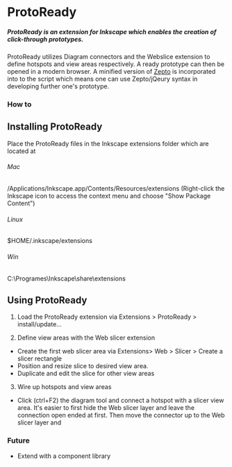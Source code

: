ProtoReady
==========

##### ProtoReady is an extension for Inkscape which enables the creation of click-through prototypes.

ProtoReady utilizes Diagram connectors and the Webslice extension to define hotspots and view areas respectively. A ready prototype can then be opened in a modern browser.
A minified version of [Zepto](http://zeptojs.com) is incorporated into to the script which means one can use Zepto/jQeury syntax in developing further one's prototype.


### How to

## Installing ProtoReady

Place the ProtoReady files in the Inkscape extensions folder which are located at

###### Mac
/Applications/Inkscape.app/Contents/Resources/extensions
(Right-click the Inkscape icon to access the context menu and choose "Show Package Content")

###### Linux
$HOME/.inkscape/extensions

###### Win
C:\Programes\Inkscape\share\extensions


## Using ProtoReady

1. Load the ProtoReady extension via Extensions > ProtoReady > install/update…

2. Define view areas with the Web slicer extension
- Create the first web slicer area via Extensions> Web > Slicer > Create a slicer rectangle
- Position and resize slice to desired view area.
- Duplicate and edit the slice for other view areas

3. Wire up hotspots and view areas
- Click (ctrl+F2) the diagram tool and connect a hotspot with a slicer view area.
It's easier to first hide the Web slicer layer and leave the connection open ended at first. Then move the connector up to the Web slicer layer and 

### Future
- Extend with a component library